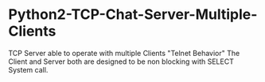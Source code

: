 # Python2-TCP-Chat-Server-Multiple-Clients
TCP Server able to operate with multiple Clients "Telnet Behavior"
The Client and Server both are designed to be non blocking with SELECT System call.
